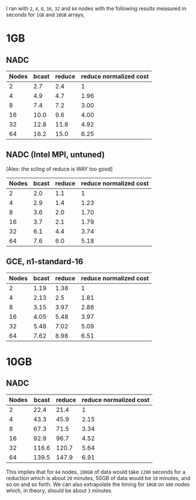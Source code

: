 I ran with `2`, `4`, `8`, `16`, `32` and `64` nodes with the following results measured in seconds for `1GB` and `10GB` arrays,

# 1GB

## NADC

|Nodes|bcast |reduce|reduce normalized cost|
|-----|------|------|----------------------|
|2    | 2.7  | 2.4  | 1                    |
|4    | 4.9  | 4.7  | 1.96                 |
|8    | 7.4  | 7.2  | 3.00                 |
|16   | 10.0 | 9.6  | 4.00                 |
|32   | 12.8 | 11.8 | 4.92                 |
|64   | 16.2 | 15.0 | 6.25                 |

## NADC (Intel MPI, untuned)
[Alex: the scling of reduce is WAY too good]

|Nodes|bcast |reduce|reduce normalized cost|
|-----|------|------|----------------------|
|2    | 2.0  | 1.1  | 1                    |
|4    | 2.9  | 1.4  | 1.23                 |
|8    | 3.6  | 2.0  | 1.70                 |
|16   | 3.7  | 2.1  | 1.79                 |
|32   | 6.1  | 4.4  | 3.74                 |
|64   | 7.6  | 6.0  | 5.18                 |

## GCE, n1-standard-16

|Nodes|bcast |reduce|reduce normalized cost|
|-----|------|------|----------------------|
|2    | 1.19 | 1.38 | 1                    |
|4    | 2.13 | 2.5  | 1.81                 |
|8    | 3.15 | 3.97 | 2.88                 |
|16   | 4.05 | 5.48 | 3.97                 |
|32   | 5.48 | 7.02 | 5.09                 |
|64   | 7.62 | 8.98 | 6.51                 |

# 10GB

## NADC

|Nodes|bcast  |reduce |reduce normalized cost|
|-----|-------|-------|----------------------|
|2    | 22.4  | 21.4  | 1                    |
|4    | 43.3  | 45.9  | 2.15                 |
|8    | 67.3  | 71.5  | 3.34                 |
|16   | 92.9  | 96.7  | 4.52                 |
|32   | 116.6 | 120.7 | 5.64                 |
|64   | 139.5 | 147.9 | 6.91                 |

This implies that for `64` nodes, `100GB` of data would take `1200` seconds for a reduction which is about `20` minutes, 50GB of data would be `10` minutes, and so on and so forth.  We can also extrapolate the timing for `10GB` on `400` nodes which, in theory, should be about `3` minutes.
